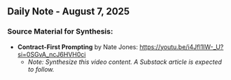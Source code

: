 ## Daily Note - August 7, 2025

### Source Material for Synthesis:
- **Contract-First Prompting** by Nate Jones: https://youtu.be/i4Jfl1IW-_U?si=0SGvA_ncJ6HVH0ci
  - *Note: Synthesize this video content. A Substack article is expected to follow.*